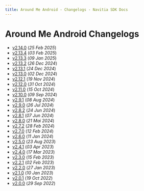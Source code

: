 ```yaml
---
title: Around Me Android - Changelogs - Navitia SDK Docs
---
```


# Around Me Android Changelogs

* [v2.14.0](releases/2.14.0/index.md) (_25 Feb 2025_)
* [v2.13.4](releases/2.13.4/index.md) (_03 Feb 2025_)
* [v2.13.3](releases/2.13.3/index.md) (_09 Jan 2025_)
* [v2.13.2](releases/2.13.2/index.md) (_26 Dec 2024_)
* [v2.13.1](releases/2.13.1/index.md) (_24 Dec 2024_)
* [v2.13.0](releases/2.13.0/index.md) (_02 Dec 2024_)
* [v2.12.1](releases/2.12.1/index.md) (_19 Nov 2024_)
* [v2.12.0](releases/2.12.0/index.md) (_31 Oct 2024_)
* [v2.11.0](releases/2.11.0/index.md) (_15 Oct 2024_)
* [v2.10.0](releases/2.10.0/index.md) (_09 Sep 2024_)
* [v2.9.1](releases/2.9.1/index.md) (_08 Aug 2024_)
* [v2.9.0](releases/2.9.0/index.md) (_26 Jul 2024_)
* [v2.8.2](releases/2.8.2/index.md) (_24 Jun 2024_)
* [v2.8.1](releases/2.8.1/index.md) (_07 Jun 2024_)
* [v2.8.0](releases/2.8.0/index.md) (_21 Mai 2024_)
* [v2.7.2](releases/2.7.2/index.md) (_28 Feb 2024_)
* [v2.7.0](releases/2.7.0/index.md) (_12 Feb 2024_)
* [v2.6.0](releases/2.6.0/index.md) (_11 Jan 2024_)
* [v2.5.0](releases/2.5.0/index.md) (_23 Aug 2023_)
* [v2.4.1](releases/2.4.1/index.md) (_03 Apr 2023_)
* [v2.4.0](releases/2.4.0/index.md) (_17 Mar 2023_)
* [v2.3.0](releases/2.3.0/index.md) (_15 Feb 2023_)
* [v2.2.1](releases/2.2.1/index.md) (_02 Feb 2023_)
* [v2.2.0](releases/2.2.0/index.md) (_27 Jan 2023_)
* [v2.1.0](releases/2.1.0/index.md) (_10 Jan 2023_)
* [v2.0.1](releases/2.0.1/index.md) (_19 Oct 2022_)
* [v2.0.0](releases/2.0.0/index.md) (_29 Sep 2022_)
